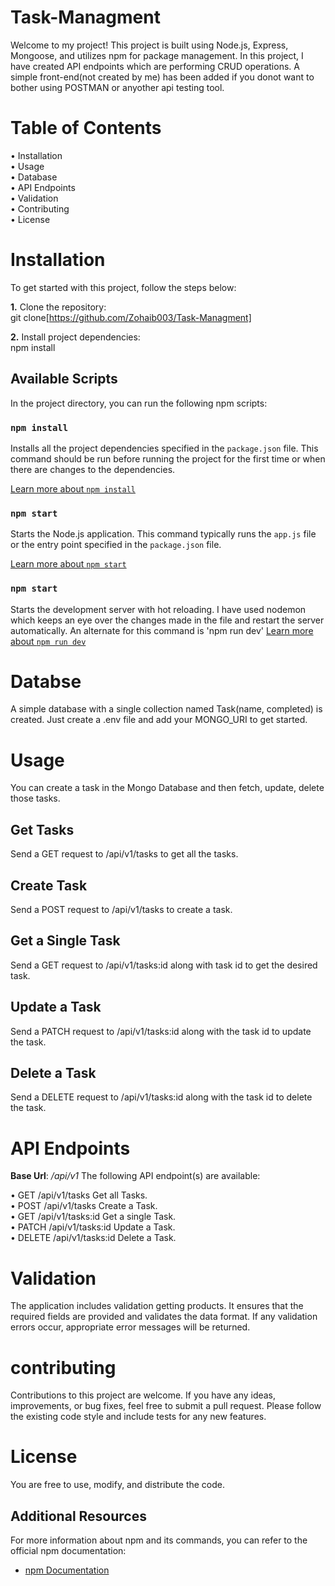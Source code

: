 # Task-Managment

Welcome to my project! This project is built using Node.js, Express, Mongoose, and utilizes npm for package management. In this project, I have created API endpoints which are performing CRUD operations. A simple front-end(not created by me) has been added if you donot want to bother using POSTMAN or anyother api testing tool.

# Table of Contents

• Installation                                                                                                                                                                                                                                                                                                               
• Usage                                                                                                                                                                                                                                                                                                                       
• Database                                                                                                                                                                                                                                                                                                                   
• API Endpoints                                                                                                                                                                                                                                                                                                               
• Validation                                                                                                                                                                                                                                                                                                                 
• Contributing                                                                                                                                                                                                                                                                                                               
• License                                                                                                                                                                                                                                                                                                                     

# Installation

To get started with this project, follow the steps below:

**1.** Clone the repository:                                                                                                                                                                                                                                                                                                 
git clone[https://github.com/Zohaib003/Task-Managment]

**2.** Install project dependencies:                                                                                                                                                                                                                                                                                         
npm install

## Available Scripts

In the project directory, you can run the following npm scripts:

### `npm install`

Installs all the project dependencies specified in the `package.json` file. This command should be run before running the project for the first time or when there are changes to the dependencies.

[Learn more about `npm install`](https://docs.npmjs.com/cli/v7/commands/npm-install)

### `npm start`

Starts the Node.js application. This command typically runs the `app.js` file or the entry point specified in the `package.json` file.

[Learn more about `npm start`](https://docs.npmjs.com/cli/v7/commands/npm-start)

### `npm start`

Starts the development server with hot reloading. I have used nodemon which keeps an eye over the changes made in the file and restart the server automatically.
An alternate for this command is 'npm run dev'
[Learn more about `npm run dev`](https://docs.npmjs.com/cli/v7/commands/npm-run-script)

# Databse

A simple database with a single collection named Task(name, completed) is created. Just create a .env file and add your MONGO_URI to get started.

# Usage

You can create a task in the Mongo Database and then fetch, update, delete those tasks.

## Get Tasks

Send a GET request to /api/v1/tasks to get all the tasks.

## Create Task

Send a POST request to /api/v1/tasks to create a task.

## Get a Single Task

Send a GET request to /api/v1/tasks:id along with task id to get the desired task.

## Update a Task

Send a PATCH request to /api/v1/tasks:id along with the task id to update the task.

## Delete a Task

Send a DELETE request to /api/v1/tasks:id along with the task id to delete the task.

# API Endpoints

**Base Url**: _/api/v1_
The following API endpoint(s) are available:

• GET /api/v1/tasks Get all Tasks.  
• POST /api/v1/tasks Create a Task.  
• GET /api/v1/tasks:id Get a single Task.  
• PATCH /api/v1/tasks:id Update a Task.  
• DELETE /api/v1/tasks:id Delete a Task.

# Validation

The application includes validation getting products. It ensures that the required fields are provided and validates the data format. If any validation errors occur, appropriate error messages will be returned.

# contributing

Contributions to this project are welcome. If you have any ideas, improvements, or bug fixes, feel free to submit a pull request. Please follow the existing code style and include tests for any new features.

# License

You are free to use, modify, and distribute the code.

## Additional Resources

For more information about npm and its commands, you can refer to the official npm documentation:

- [npm Documentation](https://docs.npmjs.com/)
